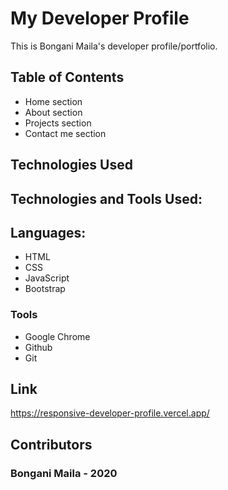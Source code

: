 # My Developer Profile 

This is Bongani Maila's developer profile/portfolio. 

## Table of Contents

- Home section
- About section
- Projects section
- Contact me section


## Technologies Used

## Technologies and Tools Used:

## Languages:

- HTML
- CSS
- JavaScript
- Bootstrap



### Tools

- Google Chrome
- Github
- Git


## Link
https://responsive-developer-profile.vercel.app/

## Contributors

### Bongani Maila - 2020
